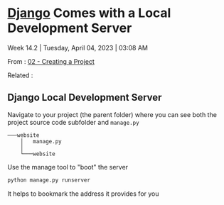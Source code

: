 # [Django](../../Django.md) Comes with a Local Development Server

Week 14.2 | Tuesday, April 04, 2023 | 03:08 AM

From : [02 - Creating a Project](02%20-%20Creating%20a%20Project.md)

Related :

## Django Local Development Server

Navigate to your project (the parent folder) where you can
see both the project source code subfolder and `manage.py`

```text
───website
    │   manage.py
    │
    └───website
```

Use the manage tool to "boot" the server

```txt
python manage.py runserver
```

It helps to bookmark the address it provides for you
